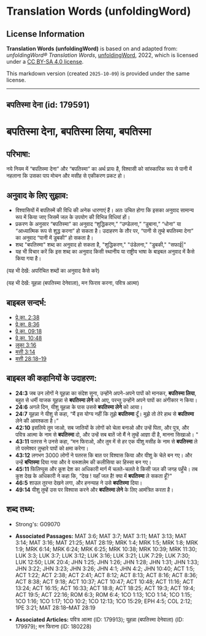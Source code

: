 # Translation Words (unfoldingWord)

## License Information

**Translation Words (unfoldingWord)** is based on and adapted from: _unfoldingWord® Translation Words_, [unfoldingWord](https://unfoldingword.org/utw), 2022, which is licensed under a [CC BY-SA 4.0 license](https://creativecommons.org/licenses/by-sa/4.0/legalcode.en).

This markdown version (created `2025-10-09`) is provided under the same license.



--------------------------------

## बपतिस्मा देना (id: 179591)

बपतिस्मा देना, बपतिस्मा लिया, बपतिस्मा
======================================

परिभाषा:
--------

नये नियम में “बपतिस्मा देना” और “बपतिस्मा” का अर्थ प्रायः है, विश्वासी को सांस्कारिक रूप से पानी में नहलाना कि उसका पाप मोचन और मसीह से एकीकरण प्रकट हो।

अनुवाद के लिए सुझाव:
--------------------

* विश्वासियों में बपतिस्में की विधि की अनेक धारणाएं हैं। अतः उचित होगा कि इसका अनुवाद सामान्य रूप में किया जाए जिसमें जल के उपयोग की विभिन्न विधियां हों।
* प्रकरण के अनुसार “बपतिस्मा” का अनुवाद “शुद्धिकरण,” “उण्डेलना,” “डुबाना,” “धोना” या “आध्यात्मिक रूप से शुद्ध करना” हो सकता है। उदाहरण के तौर पर, “पानी से तुम्हे बपतिस्मा देना” का अनुवाद “पानी में डुबकी” हो सकता है।
* शब्द "बपतिस्मा" शब्द का अनुवाद हो सकता है, "शुद्धिकरण," "उंडेलना," "डुबकी," "सफाई\|"
* यह भी विचार करें कि इस शब्द का अनुवाद किसी स्थानीय या राष्ट्रीय भाषा के बाइबल अनुवाद में कैसे किया गया है।

(यह भी देखें: अपरिचित शब्दों का अनुवाद कैसे करे)

(यह भी देखें: यूहन्ना (बपतिस्मा देनेवाला), मन फिराव करना, पवित्र आत्मा)

बाइबल सन्दर्भ:
--------------

* [प्रे.का. 2:38](https://ref.ly/Acts2:38)
* [प्रे.का. 8:36](https://ref.ly/Acts8:36)
* [प्रे.का. 09:18](https://ref.ly/Acts9:18)
* [प्रे.का. 10:48](https://ref.ly/Acts10:48)
* [लूका 3:16](https://ref.ly/Luke3:16)
* [मत्ती 3:14](https://ref.ly/Matt3:14)
* [मत्ती 28:18–19](https://ref.ly/Matt28:18-Matt28:19)

बाइबल की कहानियों के उदाहरण:
----------------------------

* **24:3** जब उन लोगों ने यूहन्ना का संदेश सुना, उन्होंने अपने\-अपने पापों को मानकर, **बपतिस्मा लिया**, बहुत से धर्मी याजक यूहन्ना से **बपतिस्मा लेने** को आए, परन्तु उन्होंने अपने पापों का अंगीकार न किया।
* **24:6** अगले दिन, यीशु यूहन्ना के पास उससे **बपतिस्मा लेने** को आया।
* **24:7** यूहन्ना ने यीशु से कहा, “मैं इस योग्य नहीं कि तुझे **बपतिस्मा** दूँ। मुझे तो तेरे हाथ से **बपतिस्मा** लेने की आवश्कता है।”
* **42:10** इसलिये तुम जाओ, सब जातियों के लोगों को चेला बनाओ और उन्हें पिता, और पुत्र, और पवित्र आत्मा के नाम से **बपतिस्मा** दो, और उन्हें सब बातें जो मैं ने तुम्हें आज्ञा दी है, मानना सिखाओ। "
* **43:11** पतरस ने उनसे कहा, “मन फिराओ, और तुम में से हर एक यीशु मसीह के नाम से **बपतिस्मा** ले तो परमेश्वर तुम्हारे पापों को क्षमा करेगा।
* **43:12** लगभग 3000 लोगों ने पतरस कि बात पर विश्वास किया और यीशु के चेले बन गए। और उन्हें **बप्तिस्मा** दिया गया और वे यरूशलेम की कलीसिया का हिस्सा बन गए।
* **45:11** फिलिप्पुस और कूश देश का अधिकारी मार्ग में चलते\-चलते वे किसी जल की जगह पहुँचे। तब कुश देख के अधिकारी ने कहा कि, “देख ! यहाँ जल है! क्या में **बपतिस्मा** ले सकता हूँ?"
* **46:5** शाउल तुरन्त देखने लगा, और हनन्याह ने उसे **बपतिस्मा** दिया।
* **49:14** यीशु तुम्हें उस पर विश्वास करने और **बपतिस्मा लेने** के लिए आमंत्रित करता है।

शब्द तथ्य:
----------

* Strong's: G09070

* **Associated Passages:** MAT 3:6; MAT 3:7; MAT 3:11; MAT 3:13; MAT 3:14; MAT 3:16; MAT 21:25; MAT 28:19; MRK 1:4; MRK 1:5; MRK 1:8; MRK 1:9; MRK 6:14; MRK 6:24; MRK 6:25; MRK 10:38; MRK 10:39; MRK 11:30; LUK 3:3; LUK 3:7; LUK 3:12; LUK 3:16; LUK 3:21; LUK 7:29; LUK 7:30; LUK 12:50; LUK 20:4; JHN 1:25; JHN 1:26; JHN 1:28; JHN 1:31; JHN 1:33; JHN 3:22; JHN 3:23; JHN 3:26; JHN 4:1; JHN 4:2; JHN 10:40; ACT 1:5; ACT 1:22; ACT 2:38; ACT 2:41; ACT 8:12; ACT 8:13; ACT 8:16; ACT 8:36; ACT 8:38; ACT 9:18; ACT 10:37; ACT 10:47; ACT 10:48; ACT 11:16; ACT 13:24; ACT 16:15; ACT 16:33; ACT 18:8; ACT 18:25; ACT 19:3; ACT 19:4; ACT 19:5; ACT 22:16; ROM 6:3; ROM 6:4; 1CO 1:13; 1CO 1:14; 1CO 1:15; 1CO 1:16; 1CO 1:17; 1CO 10:2; 1CO 12:13; 1CO 15:29; EPH 4:5; COL 2:12; 1PE 3:21; MAT 28:18–MAT 28:19
* **Associated Articles:** पवित्र आत्मा (ID: 179913); यूहन्ना (बपतिस्मा देनेवाला) (ID: 179979); मन फिराना (ID: 180228)

